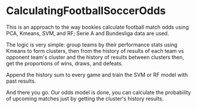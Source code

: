 # CalculatingFootballSoccerOdds
This is an approach to the way bookies calculate football match odds using PCA, Kmeans, SVM, and RF; Serie A and Bundesliga data are used.

The logic is very simple: group teams by their performance stats using Kmeans to form clusters, then from the history of results of each team vs opponent team's cluster and the history of results between clusters then, get the proportions of wins, draws, and defeats.

Append the history sum to every game and train the SVM or RF model with past results.

And there you go. Our odds model is done, you can calculate the probability of upcoming matches just by getting the cluster's history results.
